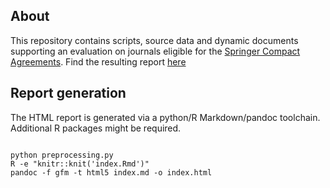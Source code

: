 ## About

This repository contains scripts, source data and dynamic documents supporting an evaluation on journals eligible for the [Springer Compact Agreements](https://www.springer.com/de/open-access/springer-open-choice/springer-compact). 
Find the resulting report [here](https://cbroschinski.github.io/sca_eligible_journals_comparison/)

## Report generation

The HTML report is generated via a python/R Markdown/pandoc toolchain. Additional R packages might be required.

```

python preprocessing.py
R -e "knitr::knit('index.Rmd')"
pandoc -f gfm -t html5 index.md -o index.html

```


